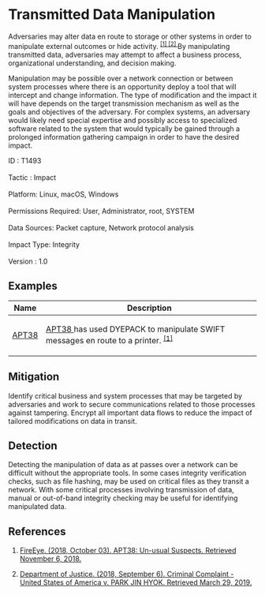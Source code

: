 <div class="container-fluid">
 <h1>
  Transmitted Data Manipulation
 </h1>
 <div class="row">
  <div class="col-md-8 description-body">
   <p>
    Adversaries may alter data en route to storage or other systems in order to manipulate external outcomes or hide activity.
    <span class="scite-citeref-number" data-reference="FireEye APT38 Oct 2018" id="scite-ref-1-a">
     <sup>
      <a aria-describedby="qtip-0" data-hasqtip="0" href="https://content.fireeye.com/apt/rpt-apt38" target="_blank">
       [1]
      </a>
     </sup>
    </span>
    <span class="scite-citeref-number" data-reference="DOJ Lazarus Sony 2018" id="scite-ref-2-a">
     <sup>
      <a aria-describedby="qtip-1" data-hasqtip="1" href="https://www.justice.gov/opa/press-release/file/1092091/download" target="_blank">
       [2]
      </a>
     </sup>
    </span>
    By manipulating transmitted data, adversaries may attempt to affect a business process, organizational understanding, and decision making.
   </p>
   <p>
    Manipulation may be possible over a network connection or between system processes where there is an opportunity deploy a tool that will intercept and change information. The type of modification and the impact it will have depends on the target transmission mechanism as well as the goals and objectives of the adversary. For complex systems, an adversary would likely need special expertise and possibly access to specialized software related to the system that would typically be gained through a prolonged information gathering campaign in order to have the desired impact.
   </p>
  </div>
  <div class="col-md-4">
   <div class="card">
    <div class="card-body">
     <div class="card-data">
      <span class="h5 card-title">
       ID
      </span>
      : T1493
      <br/>
      <br/>
     </div>
     <div class="card-data">
      <span class="h5 card-title">
      </span>
     </div>
     <div class="card-data">
      <span class="h5 card-title">
       Tactic
      </span>
      : Impact
      <br/>
      <br/>
     </div>
     <div class="card-data">
      <span class="h5 card-title">
       Platform:
      </span>
      Linux, macOS, Windows
      <br/>
      <br/>
     </div>
     <div class="card-data">
      <span class="h5 card-title">
      </span>
     </div>
     <div class="card-data">
      <span class="h5 card-title">
       Permissions Required:
      </span>
      User, Administrator, root, SYSTEM
      <br/>
      <br/>
     </div>
     <div class="card-data">
      <span class="h5 card-title">
      </span>
     </div>
     <div class="card-data">
      <span class="h5 card-title">
       Data Sources:
      </span>
      Packet capture, Network protocol analysis
      <br/>
      <br/>
     </div>
     <div class="card-data">
      <span class="h5 card-title">
      </span>
     </div>
     <div class="card-data">
      <span class="h5 card-title">
      </span>
     </div>
     <div class="card-data">
      <span class="h5 card-title">
      </span>
     </div>
     <div class="card-data">
      <span class="h5 card-title">
       Impact Type:
      </span>
      Integrity
      <br/>
      <br/>
     </div>
     <div class="card-data">
      <span class="h5 card-title">
      </span>
     </div>
     <div class="card-data">
      <span class="h5 card-title">
      </span>
     </div>
     <div class="card-data">
      <span class="h5 card-title">
      </span>
     </div>
     <div class="card-data">
      <span class="h5 card-title">
       Version
      </span>
      : 1.0
     </div>
    </div>
   </div>
  </div>
 </div>
 <h2 class="pt-3" id="examples">
  Examples
 </h2>
 <table class="table table-bordered table-light mt-2">
  <thead>
   <tr>
    <th scope="col">
     Name
    </th>
    <th scope="col">
     Description
    </th>
   </tr>
  </thead>
  <tbody class="bg-white">
   <tr>
    <td>
     <a href="https://attack.mitre.org/groups/G0082">
      APT38
     </a>
    </td>
    <td>
     <p>
      <a href="https://attack.mitre.org/groups/G0082">
       APT38
      </a>
      has used DYEPACK to manipulate SWIFT messages en route to a printer.
      <span class="scite-citeref-number" data-reference="FireEye APT38 Oct 2018" id="scite-ref-1-a" onclick="scrollToRef('scite-1')">
       <sup>
        <a aria-describedby="qtip-0" data-hasqtip="0" href="https://content.fireeye.com/apt/rpt-apt38" target="_blank">
         [1]
        </a>
       </sup>
      </span>
     </p>
    </td>
   </tr>
  </tbody>
 </table>
 <h2 class="pt-3" id="mitigation">
  Mitigation
 </h2>
 <p>
  Identify critical business and system processes that may be targeted by adversaries and work to secure communications related to those processes against tampering. Encrypt all important data flows to reduce the impact of tailored modifications on data in transit.
 </p>
 <h2 class="pt-3" id="detection">
  Detection
 </h2>
 <p>
  Detecting the manipulation of data as at passes over a network can be difficult without the appropriate tools. In some cases integrity verification checks, such as file hashing, may be used on critical files as they transit a network. With some critical processes involving transmission of data, manual or out-of-band integrity checking may be useful for identifying manipulated data.
 </p>
 <h2 class="pt-3" id="references">
  References
 </h2>
 <div class="row">
  <div class="col">
   <ol>
    <li>
     <span class="scite-citation" id="scite-1">
      <span class="scite-citation-text">
       <a class="external text" href="https://content.fireeye.com/apt/rpt-apt38" name="scite-1" rel="nofollow" target="_blank">
        FireEye. (2018, October 03). APT38: Un-usual Suspects. Retrieved November 6, 2018.
       </a>
      </span>
     </span>
    </li>
   </ol>
  </div>
  <div class="col">
   <ol start="2.0">
    <li>
     <span class="scite-citation" id="scite-2">
      <span class="scite-citation-text">
       <a class="external text" href="https://www.justice.gov/opa/press-release/file/1092091/download" name="scite-2" rel="nofollow" target="_blank">
        Department of Justice. (2018, September 6). Criminal Complaint - United States of America v. PARK JIN HYOK. Retrieved March 29, 2019.
       </a>
      </span>
     </span>
    </li>
   </ol>
  </div>
 </div>
</div>
